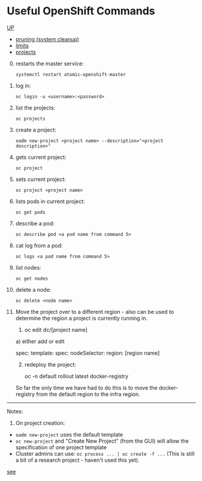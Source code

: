 # Useful OpenShift Commands
[UP](OpenShift.html)
* [pruning (system cleanup)](pruning-(system-cleanup).html)
* [limits](limits.html)
* [projects](projects.html)

 0) restarts the master service:
 
        systemctl restart atomic-openshift-master

 1) log in: 

        oc login -u <username>:<password>

 2) list the projects: 

        oc projects   

 3) create a project:              

        oadm new-project <project name> --description="<project description>"

 4) gets current project:      

        oc project

 5) sets current project:      

        oc project <project name>

 6) lists pods in current project: 

        oc get pods

 7) describe a pod:            

        oc describe pod <a pod name from command 5>

 8) cat log from a pod:        

        oc logs <a pod name from command 5>

 9) list nodes:   

        oc get nodes

10) delete a node:

        oc delete <node name>

11) Move the project over to a different region - also can be used to determine the region a project is currently running in.

    1)  oc edit dc/[project name]
      
      a) either add or edit

      spec:
          template:
              spec:
                  nodeSelector:
                      region: [region name]

    2) redeploy the project:

        oc -n default rollout latest docker-registry

    So far the only time we have had to do this is to move the docker-registry from the
    default region to the infra region.

---
Notes:
1. On project creation:
  * `oadm new-project` uses the default template
  * `oc new-project` and "Create New Project" (from the GUI) will allow the specification of one project template
  * Cluster admins can use: `oc process ... | oc create -f ...` (This is still a bit of a research project - haven't used this yet).

[see](https://github.com/openshift/origin/issues/4381)

